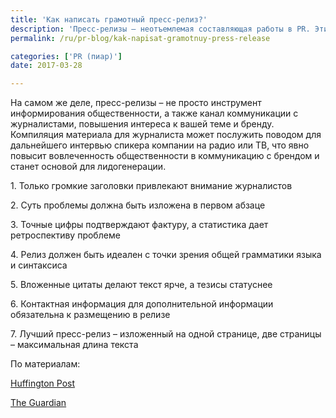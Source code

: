 ```yaml
---
title: 'Как написать грамотный пресс-релиз?'
description: 'Пресс-релизы – неотъемлемая составляющая работы в PR. Эти короткие и очень информативные документы оглашают появление новых продуктов, анонсируют предстоящие мероприятия и освещают другие информационные поводы компании. Задача пиарщика - не перегрузить журналиста информацией, но при этом заинтересовать его, правильно позиционируя информационный повод. Как добиться успеха в'
permalink: /ru/pr-blog/kak-napisat-gramotnuy-press-release

categories: ['PR (пиар)']
date: 2017-03-28

---
```

<p>На самом же деле, пресс-релизы &ndash; не просто инструмент информирования общественности, а также канал коммуникации с журналистами, повышения интереса к вашей теме и бренду. Компиляция материала для журналиста может послужить поводом для дальнейшего интервью спикера компании на радио или ТВ, что явно повысит вовлеченность общественности в коммуникацию с брендом и станет основой для лидогенерации.</p>
<p>1. Только громкие заголовки привлекают внимание журналистов</p>
<p>2. Суть проблемы должна быть изложена в первом абзаце</p>
<p>3. Точные цифры подтверждают фактуру, а статистика дает ретроспективу проблеме</p>
<p>4. Релиз должен быть идеален с точки зрения общей грамматики языка и синтаксиса</p>
<p>5. Вложенные цитаты делают текст ярче, а тезисы статуснее</p>
<p>6. Контактная информация для дополнительной информации обязательна к размещению в релизе</p>
<p>7. Лучший пресс-релиз &ndash; изложенный на одной странице, две страницы &ndash; максимальная длина текста</p>
<p>По материалам:</p>
<p><a href="http://www.huffingtonpost.com/zach-cutler/press-release-tips_b_2120630.html" target="_blank" rel="noopener noreferrer">Huffington Post</a></p>
<p><a href="https://www.theguardian.com/small-business-network/2014/jul/14/how-to-write-press-release" target="_blank" rel="noopener noreferrer">The Guardian</a></p>

